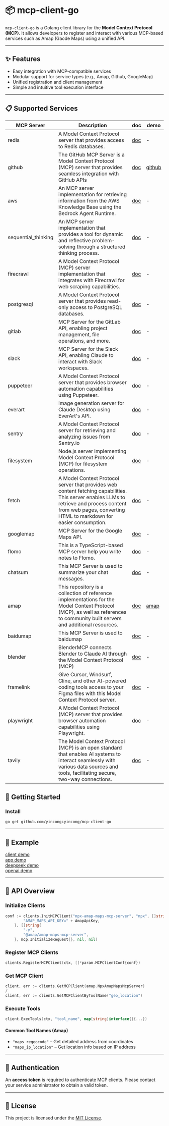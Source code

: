 # 📦 mcp-client-go

`mcp-client-go` is a Golang client library for the **Model Context Protocol (MCP)**. It allows developers to register
and interact with various MCP-based services such as Amap (Gaode Maps) using a unified API.

---

## ✨ Features

- Easy integration with MCP-compatible services
- Modular support for service types (e.g., Amap, Github, GoogleMap)
- Unified registration and client management
- Simple and intuitive tool execution interface

---

## 📋 Supported Services

| MCP Server           | 	Description                                                                                                                                                                                                  | doc                                                                                          | demo                                                                                              |                                                                                            
|----------------------|---------------------------------------------------------------------------------------------------------------------------------------------------------------------------------------------------------------|----------------------------------------------------------------------------------------------|---------------------------------------------------------------------------------------------------|
| redis	               | A Model Context Protocol server that provides access to Redis databases.                                                                                                                                      | [doc](https://github.com/modelcontextprotocol/servers/tree/main/src/redis)                   | -                                                                                                 |
| github	              | The GitHub MCP Server is a Model Context Protocol (MCP) server that provides seamless integration with GitHub APIs                                                                                            | [doc](https://github.com/github/github-mcp-server)                                           | [github](https://github.com/yincongcyincong/mcp-client-go/blob/main/demo/client/github/github.go) |
| aws	                 | An MCP server implementation for retrieving information from the AWS Knowledge Base using the Bedrock Agent Runtime.                                                                                          | [doc](https://github.com/modelcontextprotocol/servers/tree/main/src/aws-kb-retrieval-server) | -                                                                                                 |
| sequential_thinking	 | An MCP server implementation that provides a tool for dynamic and reflective problem-solving through a structured thinking process.                                                                           | [doc](https://github.com/modelcontextprotocol/servers/tree/HEAD/src/sequentialthinking)      | -                                                                                                 |
| firecrawl	           | A Model Context Protocol (MCP) server implementation that integrates with Firecrawl for web scraping capabilities.                                                                                            | [doc](https://github.com/mendableai/firecrawl-mcp-server)                                    | -                                                                                                 |
| postgresql	          | A Model Context Protocol server that provides read-only access to PostgreSQL databases.                                                                                                                       | [doc](https://github.com/modelcontextprotocol/servers/tree/main/src/postgres)                | -                                                                                                 |
| gitlab	              | MCP Server for the GitLab API, enabling project management, file operations, and more.                                                                                                                        | [doc](https://github.com/modelcontextprotocol/servers/tree/main/src/gitlab)                  | -                                                                                                 |
| slack	               | MCP Server for the Slack API, enabling Claude to interact with Slack workspaces.                                                                                                                              | [doc](https://github.com/modelcontextprotocol/servers/tree/main/src/slack)                   | -                                                                                                 |
| puppeteer	           | A Model Context Protocol server that provides browser automation capabilities using Puppeteer.                                                                                                                | [doc](https://github.com/modelcontextprotocol/servers/tree/main/src/puppeteer)               | -                                                                                                 |
| everart	             | Image generation server for Claude Desktop using EverArt's API.                                                                                                                                               | [doc](https://github.com/modelcontextprotocol/servers/tree/main/src/everart)                 | -                                                                                                 |
| sentry	              | A Model Context Protocol server for retrieving and analyzing issues from Sentry.io                                                                                                                            | [doc](https://github.com/modelcontextprotocol/servers/tree/main/src/sentry)                  | -                                                                                                 |
| filesystem	          | Node.js server implementing Model Context Protocol (MCP) for filesystem operations.                                                                                                                           | [doc](https://github.com/modelcontextprotocol/servers/tree/main/src/filesystem)              | -                                                                                                 |
| fetch	               | A Model Context Protocol server that provides web content fetching capabilities. This server enables LLMs to retrieve and process content from web pages, converting HTML to markdown for easier consumption. | [doc](https://github.com/modelcontextprotocol/servers/tree/main/src/fetch)                   | -                                                                                                 |
| googlemap	           | MCP Server for the Google Maps API.                                                                                                                                                                           | [doc](https://github.com/modelcontextprotocol/servers/tree/main/src/google-maps)             | -                                                                                                 |
| flomo	               | This is a TypeScript-based MCP server help you write notes to Flomo.                                                                                                                                          | [doc](https://github.com/chatmcp/mcp-server-flomo)                                           | -                                                                                                 |
| chatsum	             | This MCP Server is used to summarize your chat messages.                                                                                                                                                      | [doc](https://github.com/chatmcp/mcp-server-chatsum)                                         | -                                                                                                 |
| amap	                | This repository is a collection of reference implementations for the Model Context Protocol (MCP), as well as references to community built servers and additional resources.                                 | [doc](https://github.com/modelcontextprotocol/servers)                                       | [amap](https://github.com/yincongcyincong/mcp-client-go/blob/main/demo/client/amap/amap.go)       |
| baidumap	            | This MCP Server is used to baidumap                                                                                                                                                                           | [doc](https://github.com/baidu-maps/mcp)                                                     | -                                                                                                 |
| blender	             | BlenderMCP connects Blender to Claude AI through the Model Context Protocol (MCP)                                                                                                                             | [doc](https://github.com/ahujasid/blender-mcp)                                               | -                                                                                                 |
| framelink	           | Give Cursor, Windsurf, Cline, and other AI-powered coding tools access to your Figma files with this Model Context Protocol server.                                                                           | [doc](https://github.com/GLips/Figma-Context-MCP)                                            | -                                                                                                 |
| playwright	          | A Model Context Protocol (MCP) server that provides browser automation capabilities using Playwright.                                                                                                         | [doc]()                                                                                      | -                                                                                                 |
| tavily	              | The Model Context Protocol (MCP) is an open standard that enables AI systems to interact seamlessly with various data sources and tools, facilitating secure, two-way connections.                            | [doc](https://github.com/tavily-ai/tavily-mcp)                                               | -                                                                                                 |

## 🚀 Getting Started

### Install

```bash
go get github.com/yincongcyincong/mcp-client-go
```

---

## 🧪 Example

[client demo](https://github.com/yincongcyincong/mcp-client-go/tree/main/demo/client)    
[app demo](https://github.com/yincongcyincong/mcp-client-go/tree/main/demo/app)     
[deepseek demo](https://github.com/yincongcyincong/mcp-client-go/blob/main/demo/app/deepseek/deepseek.go)       
[openai demo](https://github.com/yincongcyincong/mcp-client-go/blob/main/demo/app/openai/openai.go)     

---

## 🧱 API Overview

### Initialize Clients

```go
conf := clients.InitMCPClient("npx-amap-maps-mcp-server", "npx", []string{
		"AMAP_MAPS_API_KEY=" + AmapApiKey,
	}, []string{
		"-y",
		"@amap/amap-maps-mcp-server",
	}, mcp.InitializeRequest{}, nil, nil)
```

### Register MCP Clients

```go
clients.RegisterMCPClient(ctx, []*param.MCPClientConf{conf})
```

### Get MCP Client

```go
client, err := clients.GetMCPClient(amap.NpxAmapMapsMcpServer)
/
client, err := clients.GetMCPClientByToolName("geo_location")
```

### Execute Tools

```go
client.ExecTools(ctx, "tool_name", map[string]interface{}{...})
```

#### Common Tool Names (Amap)

- `"maps_regeocode"` – Get detailed address from coordinates
- `"maps_ip_location"` – Get location info based on IP address

---

## 🔐 Authentication

An **access token** is required to authenticate MCP clients. Please contact your service administrator to obtain a valid
token.

---

## 📄 License

This project is licensed under the [MIT License](./LICENSE).
